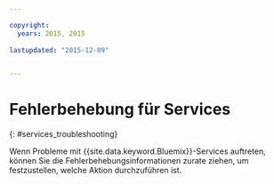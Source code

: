 ```yaml
---

copyright:
  years: 2015, 2015
  
lastupdated: "2015-12-09"


---
```


# Fehlerbehebung für Services
{: #services_troubleshooting}


Wenn Probleme mit {{site.data.keyword.Bluemix}}-Services auftreten, können Sie die Fehlerbehebungsinformationen zurate ziehen, um festzustellen, welche Aktion durchzuführen ist.
